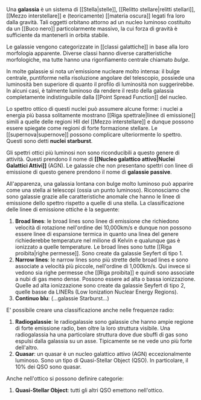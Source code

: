 Una **galassia** è un sistema di [[Stella|stelle]], [[Relitto stellare|relitti stellari]], [[Mezzo interstellare]] e (teoricamente) [[materia oscura]] legati fra loro dalla gravità. Tali oggetti orbitano attorno ad un nucleo luminoso costituito da un [[Buco nero]] particolarmente massivo, la cui forza di gravità è sufficiente da mantenerli in orbita stabile.

Le galassie vengono categorizzate in [[classi galattiche]] in base alla loro morfologia apparente. Diverse classi hanno diverse caratteristiche morfologiche, ma tutte hanno una rigonfiamento centrale chiamato *bulge*.

In molte galassie si nota un'emissione nucleare molto intensa: il bulge centrale, puntiforme nella risoluzione angolare del telescopio, possiede una luminosità ben superiore di quanto il profilo di luminosità non suggerirebbe. In alcuni casi, è talmente luminoso da rendere il resto della galassia completamente indistinguibile dalla [[Point Spread Function]] del nucleo.

Lo spettro ottico di questi nuclei può assumere alcune forme: i nuclei a energia più bassa solitamente mostrano [[Riga spettrale|linee di emissione]] simili a quelle delle regioni HII del [[Mezzo interstellare]] e dunque possono essere spiegate come regioni di forte formazione stellare. Le [[supernova|supernove]] possono complicare ulteriormente lo spettro. Questi sono detti **nuclei starburst**.

Gli spettri ottici più luminosi non sono riconducibili a questo genere di attività. Questi prendono il nome di **[[Nucleo galattico attivo|Nuclei Galattici Attivi]]** (AGN). Le galassie che non presentano spettri con linee di emissione di questo genere prendono il nome di **galassie passive**.

All'apparenza, una galassia lontana con bulge molto luminoso può apparire come una stella ai telescopi (ossia un punto luminoso). Riconosciamo che sono galassie grazie alle caratteristiche anomale che hanno le linee di emissione dello spettro rispetto a quelle di una stella. La classificazione delle linee di emissione ottiche è la seguente:
1. **Broad lines**: le broad lines sono linee di emissione che richiedono velocità di rotazione nell'ordine dei 10,000km/s e dunque non possono essere linee di espansione termica in quanto una linea del genere richiederebbe temperature nel milione di Kelvin e qualunque gas è ionizzato a quelle temperature. Le broad lines sono tutte [[Riga proibita|righe permesse]]. Sono create da galassie Seyfert di tipo 1.
2. **Narrow lines**: le narrow lines sono più strette delle broad lines e sono associate a velocità più piccole, nell'ordine di 1,000km/s. Qui invece si vedono sia righe permesse che [[Riga proibita]] e quindi sono associate a nubi di gas meno dense. Possono essere ad alta o bassa ionizzazione. Quelle ad alta ionizzazione sono create da galassie Seyfert di tipo 2, quelle basse da LINERs (Low Ionization Nuclear Energy Regions).
3. **Continuo blu**: (...galassie Starburst...)

E' possibile creare una classificazione anche nelle frequenze radio:
1. **Radiogalassie**: le radiogalassie sono galassie che hanno ampie regione di forte emissione radio, ben oltre la loro struttura visibile. Una radiogalassia ha una particolare struttura dove due sbuffi di gas sono espulsi dalla galassia su un asse. Tipicamente se ne vede uno più forte dell'altro.
2. **Quasar**: un quasar è un nucleo galattico attivo (AGN) eccezionalmente luminoso. Sono un tipo di Quasi-Stellar Object (QSO). In particolare, il 10% dei QSO sono quasar.

Anche nell'ottico si possono definire categorie:
1. **Quasi-Stellar Object**: tutti gli altri QSO emettono nell'ottico.